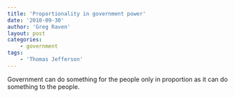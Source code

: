 ```yaml
---
title: 'Proportionality in government power'
date: '2010-09-30'
author: 'Greg Raven'
layout: post
categories:
    - government
tags:
    - 'Thomas Jefferson'
---
```


Government can do something for the people only in proportion as it can do something to the people.